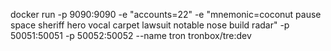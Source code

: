 docker run -p 9090:9090 -e "accounts=22" -e "mnemonic=coconut pause space sheriff hero vocal carpet lawsuit notable nose build radar" -p 50051:50051 -p 50052:50052 --name tron   tronbox/tre:dev
